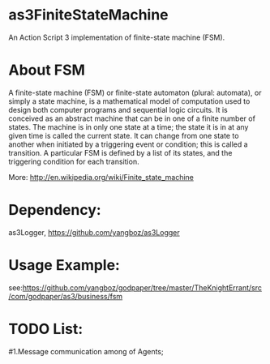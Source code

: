 as3FiniteStateMachine
=====================

 An Action Script 3 implementation of  finite-state machine (FSM).
 
About FSM
=====================
A finite-state machine (FSM) or finite-state automaton (plural: automata), or simply a state machine, is a mathematical model of computation used to design both computer programs and sequential logic circuits. It is conceived as an abstract machine that can be in one of a finite number of states. The machine is in only one state at a time; the state it is in at any given time is called the current state. It can change from one state to another when initiated by a triggering event or condition; this is called a transition. A particular FSM is defined by a list of its states, and the triggering condition for each transition.

More: http://en.wikipedia.org/wiki/Finite_state_machine

Dependency:
=====================
as3Logger, https://github.com/yangboz/as3Logger

Usage Example:
=====================
see:https://github.com/yangboz/godpaper/tree/master/TheKnightErrant/src/com/godpaper/as3/business/fsm

TODO List:
=====================
#1.Message communication among of Agents;
